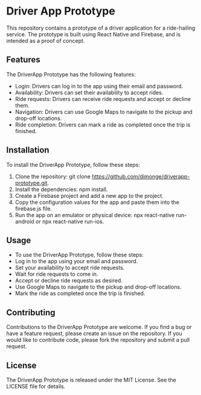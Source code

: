 # Driver App Prototype
This repository contains a prototype of a driver application for a ride-hailing service. The prototype is built using React Native and Firebase, and is intended as a proof of concept.

## Features
The DriverApp Prototype has the following features:

- Login: Drivers can log in to the app using their email and password.
- Availability: Drivers can set their availability to accept rides.
- Ride requests: Drivers can receive ride requests and accept or decline them.
- Navigation: Drivers can use Google Maps to navigate to the pickup and drop-off locations.
- Ride completion: Drivers can mark a ride as completed once the trip is finished.

## Installation
To install the DriverApp Prototype, follow these steps:

1. Clone the repository: git clone https://github.com/dimonge/driverapp-prototype.git.
2. Install the dependencies: npm install.
3. Create a Firebase project and add a new app to the project.
4. Copy the configuration values for the app and paste them into the firebase.js file.
5. Run the app on an emulator or physical device: npx react-native run-android or npx react-native run-ios.

## Usage
- To use the DriverApp Prototype, follow these steps:
- Log in to the app using your email and password.
- Set your availability to accept ride requests.
- Wait for ride requests to come in.
- Accept or decline ride requests as desired.
- Use Google Maps to navigate to the pickup and drop-off locations.
- Mark the ride as completed once the trip is finished.

## Contributing
Contributions to the DriverApp Prototype are welcome. If you find a bug or have a feature request, please create an issue on the repository. If you would like to contribute code, please fork the repository and submit a pull request.

## License
The DriverApp Prototype is released under the MIT License. See the LICENSE file for details.
